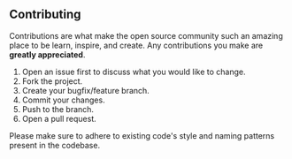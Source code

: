 ## Contributing

Contributions are what make the open source community such an amazing place to be learn, inspire, and create. Any
contributions you make are **greatly appreciated**.

1. Open an issue first to discuss what you would like to change.
1. Fork the project.
1. Create your bugfix/feature branch.
1. Commit your changes.
1. Push to the branch.
1. Open a pull request.

Please make sure to adhere to existing code's style and naming patterns present in the codebase.